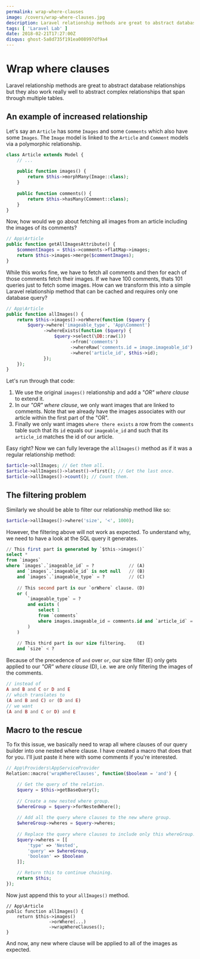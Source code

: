 ```yaml
---
permalink: wrap-where-clauses
image: /covers/wrap-where-clauses.jpg
description: Laravel relationship methods are great to abstract database relationships but they also work really well to abstract complex relationships that span through multiple tables.
tags: [ 'Laravel Lab' ]
date: 2018-02-21T17:27:00Z
disqus: ghost-5a8d735f191ea008997df9a4
---
```


# Wrap where clauses

Laravel relationship methods are great to abstract database relationships but they also work really well to abstract complex relationships that span through multiple tables.

## An example of increased relationship

Let's say an `Article` has some `Images` and some `Comments` which also have some `Images`. The `Image` model is linked to the `Article` and `Comment` models via a polymorphic relationship.

```php
class Article extends Model {
    // ...
    
    public function images() {
        return $this->morphMany(Image::class);
    }
    
    public function comments() {
        return $this->hasMany(Comment::class);
    }
}
```

Now, how would we go about fetching all images from an article including the images of its comments?

```php
// App\Article
public function getAllImagesAttribute() {
    $commentImages = $this->comments->flatMap->images;
    return $this->images->merge($commentImages);
}
```

While this works fine, we have to fetch all comments and then for each of those comments fetch their images. If we have 100 comments, thats 101 queries just to fetch some images. How can we transform this into a simple Laravel relationship method that can be cached and requires only one database query?

```php
// App\Article
public function allImages() {
    return $this->images()->orWhere(function ($query {        
        $query->where('imageable_type', 'App\Comment')
              ->whereExists(function ($query) {
                  $query->select(\DB::raw(1))
                        ->from('comments')
                        ->whereRaw('comments.id = image.imageable_id')
                        ->where('article_id', $this->id);
              });
    });
}
```

Let's run through that code:
1. We use the original `images()` relationship and add a *"OR" where clause* to extend it.
2. In our *"OR" where clause*, we only want images that are linked to comments. Note that we already have the images associates with our article within the first part of the "OR".
3. Finally we only want images `where there exists` a row from the `comments` table such that its `id` equals our `imageable_id` and such that its `article_id` matches the id of our article.

Easy right? Now we can fully leverage the `allImages()` method as if it was a regular relationship method:

```php
$article->allImages; // Get them all.
$article->allImages()->latest()->first(); // Get the last once.
$article->allImages()->count(); // Count them.
```

## The filtering problem

Similarly we should be able to filter our relationship method like so:

```php
$article->allImages()->where('size', '<', 1000);
```

However, the filtering above will not work as expected. To understand why, we need to have a look at the SQL query it generates.

```sql
// This first part is generated by `$this->images()`
select * 
from `images` 
where `images`.`imageable_id` = ?             // (A)
    and `images`.`imageable_id` is not null   // (B)
    and `images`.`imageable_type` = ?         // (C)
    
    // This second part is our `orWhere` clause. (D)
    or (
        `imageable_type` = ? 
        and exists (
            select 1 
            from `comments` 
            where images.imageable_id = comments.id and `article_id` = ?
        )
    )
    
    // This third part is our size filtering.    (E)
    and `size` < ?
```

Because of the precedence of `and` over `or`, our size filter (E) only gets applied to our *"OR" where clause* (D), i.e. we are only filtering the images of the comments.

```php
// instead of
A and B and C or D and E
// which translates to
(A and B and C) or (D and E)
// we want
(A and B and C or D) and E
```

## Macro to the rescue
To fix this issue, we basically need to wrap all where clauses of our query builder into one nested where clause. I have created a macro that does that for you. I'll just paste it here with some comments if you're interested.

```php
// App\Providers\AppServiceProvider
Relation::macro('wrapWhereClauses', function($boolean = 'and') {

    // Get the query of the relation.
    $query = $this->getBaseQuery();
    
    // Create a new nested where group.
    $whereGroup = $query->forNestedWhere();
    
    // Add all the query where clauses to the new where group.
    $whereGroup->wheres = $query->wheres;
    
    // Replace the query where clauses to include only this whereGroup.
    $query->wheres = [[
        'type' => 'Nested', 
        'query' => $whereGroup, 
        'boolean' => $boolean
    ]];

    // Return this to continue chaining.
    return $this;
});
```

Now just append this to your `allImages()` method.

```php{5}
// App\Article
public function allImages() {
    return $this->images()
                ->orWhere(...)
                ->wrapWhereClauses();
}
```

And now, any new where clause will be applied to all of the images as expected.
